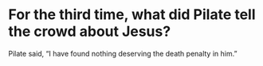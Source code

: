 # For the third time, what did Pilate tell the crowd about Jesus?

Pilate said, “I have found nothing deserving the death penalty in him.”
